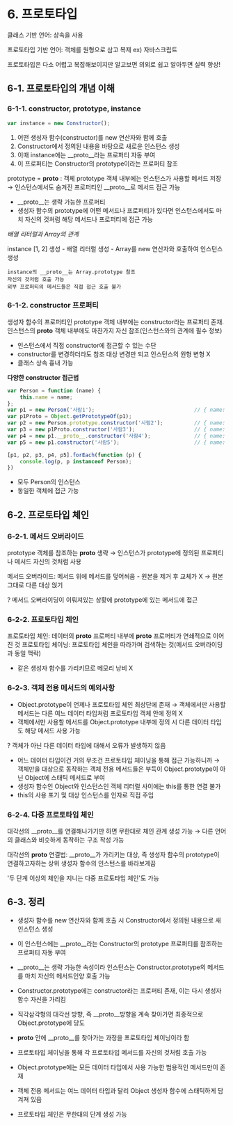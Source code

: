 # 6. 프로토타입

클래스 기반 언어: 상속을 사용

프로토타입 기반 언어: 객체를 원형으로 삼고 복제 
    ex) 자바스크립트 

프로토타입은 다소 어렵고 복잡해보이지만 알고보면 의외로 쉽고 알아두면 실력 향상!

## 6-1. 프로토타입의 개념 이해

### 6-1-1. constructor, prototype, instance

```js
var instance = new Constructor();
```

1. 어떤 생성자 함수(constructor)를 new 연산자와 함께 호출
2. Constructor에서 정의된 내용을 바탕으로 새로운 인스턴스 생성
3. 이때 instance에는 __proto__라는 프로퍼티 자동 부여
4. 이 프로퍼티는 Constructor의 prototype이라는 프로퍼티 참조

prototype = __proto__ : 객체
    prototype 객체 내부에는 인스턴스가 사용할 메서드 저장 
    → 인스턴스에서도 숨겨진 프로퍼티인 __proto__로 메서드 접근 가능

- __proto__는 생략 가능한 프로퍼티
- 생성자 함수의 prototype에 어떤 메서드나 프로퍼티가 있다면 인스턴스에서도 마치 
자신의 것처럼 해당 메서드나 프로퍼티에 접근 가능 

*배열 리터럴과 Array의 관계*

instance [1, 2] 생성
    - 배열 리터럴 생성 
    - Array를 new 연산자와 호출하여 인스턴스 생성 

    instance의 __proto__는 Array.prototype 참조
    자신의 것처럼 호출 가능
    외부 프로퍼티의 메서드들은 직접 접근 호출 불가

### 6-1-2. constructor 프로퍼티

생성자 함수의 프로퍼티인 prototype 객체 내부에는 constructor라는 프로퍼티 존재.
인스턴스의 __proto__ 객체 내부에도 마찬가지
    자신 참조(인스턴스와의 관계에 필수 정보)

- 인스턴스에서 직접 constructor에 접근할 수 있는 수단 
- constructor를 변경하더라도 참조 대상 변경만 되고 인스턴스의 원형 변형 X
- 클래스 상속 흉내 가능

**다양한 constructor 접근법**

```js
var Person = function (name) {
    this.name = name;
};
var p1 = new Person('사람1');                                // { name: "사람1" } true
var p1Proto = Object.getPrototypeOf(p1);                  
var p2 = new Person.prototype.constructor('사람2');          // { name: "사람2" } true
var p3 = new p1Proto.constructor('사람3');                   // { name: "사람3" } true
var p4 = new p1.__proto__.constructor('사람4');              // { name: "사람4" } true
var p5 = new p1.constructor('사람5');                        // { name: "사람5" } true

[p1, p2, p3, p4, p5].forEach(function (p) {
    console.log(p, p instanceof Person);
})
```

- 모두 Person의 인스턴스 
- 동일한 객체에 접근 가능

## 6-2. 프로토타입 체인

### 6-2-1. 메서드 오버라이드

prototype 객체를 참조하는 __proto__ 생략 → 인스턴스가 prototype에 정의된 프로퍼티나 메서드 자신의 것처럼 사용

메서드 오버라이드: 메서드 위에 메서드를 덮어씌움
    - 원본을 제거 후 교체가 X → 원본 그대로 다른 대상 얹기

? 메서드 오버라이딩이 이뤄져있는 상황에 prototype에 있는 메서드에 접근

### 6-2-2. 프로토타입 체인

프로토타입 체인: 데이터의 __proto__ 프로퍼티 내부에 __proto__ 프로퍼티가 연쇄적으로 이어진 것 
프로토타입 체이닝: 프로토타입 체인을 따라가며 검색하는 것(메서드 오버라이딩과 동일 맥락)

- 같은 생성자 함수를 가리키므로 메모리 낭비 X 

### 6-2-3. 객체 전용 메서드의 예외사항

- Object.prototype이 언제나 프로토타입 체인 최상단에 존재
→ 객체에서만 사용할 메서드는 다른 여느 데이터 타입처럼 프로토타입 객체 안에 정의 X
- 객체에서만 사용할 메서드를 Object.prototype 내부에 정의 시 다른 데이터 타입도 해당 메서드 사용 가능 

? 객체가 아닌 다른 데이터 타입에 대해서 오류가 발생하지 않음
- 어느 데이터 타입이건 거의 무조건 프로토타입 체이닝을 통해 접근 가능하니까
→ 객체만을 대상으로 동작하는 객체 전용 메서드들은 부득이 Object.prototype이 아닌 
Object에 스태틱 메서드로 부여
- 생성자 함수인 Object와 인스턴스인 객체 리터럴 사이에는 this를 통한 연결 불가
- this의 사용 포기 및 대상 인스턴스를 인자로 직접 주입

### 6-2-4. 다중 프로토타입 체인

대각선의 __proto__를 연결해나가기만 하면 무한대로 체인 관계 생성 가능
→ 다른 언어의 클래스와 비슷하게 동작하는 구조 작성 가능

대각선의  __proto__ 연결법: __proto__가 가리키는 대상, 즉 생성자 함수의 prototype이 연결하고자하는
상위 생성자 함수의 인스턴스를 바라보게끔

'두 단계 이상의 체인을 지니는 다중 프로토타입 체인'도 가능 

## 6-3. 정리 

- 생성자 함수를 new 연산자와 함께 호출 시 Constructor에서 정의된 내용으로 새 인스턴스 생성 
- 이 인스턴스에는 __proto__라는 Constructor의 prototype 프로퍼티를 참조하는 프로퍼티 자동 부여
- __proto__는 생략 가능한 속성이라 인스턴스는 Constructor.prototype의 메서드를 마치 자신의 메서드인양 호출 가능

- Constructor.prototype에는 constructor라는 프로퍼티 존재, 이는 다시 생성자 함수 자신을 가리킴
- 직각삼각형의 대각선 방향, 즉 __proto__방향을 계속 찾아가면 최종적으로 Object.prototype에 당도
- __proto__ 안에 __proto__를 찾아가는 과정을 프로토타입 체이닝이라 함
- 프로토타입 체이닝을 통해 각 프로토타입 메서드를 자신의 것처럼 호출 가능 

- Object.prototype에는 모든 데이터 타입에서 사용 가능한 범용적인 메서드만이 존재
- 객체 전용 메서드는 여느 데이터 타입과 달리 Object 생성자 함수에 스태틱하게 담겨져 있음
- 프로토타입 체인은 무한대의 단계 생성 가능

